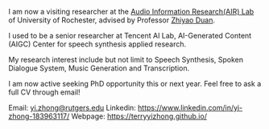 I am now a visiting researcher at the [Audio Information Research(AIR) Lab](https://labsites.rochester.edu/air/) of University of Rochester, advised by Professor [Zhiyao Duan](https://hajim.rochester.edu/ece/sites/zduan/).

I used to be a senior researcher at Tencent AI Lab, AI-Generated Content (AIGC) Center for speech synthesis applied research.

My research interest include but not limit to Speech Synthesis, Spoken Dialogue System,  Music Generation and Transcription.

I am now active seeking PhD opportunity this or next year. Feel free to ask a full CV through email!

Email: yi.zhong@rutgers.edu
Linkedin: https://www.linkedin.com/in/yi-zhong-183963117/
Webpage: https://terryyizhong.github.io/
